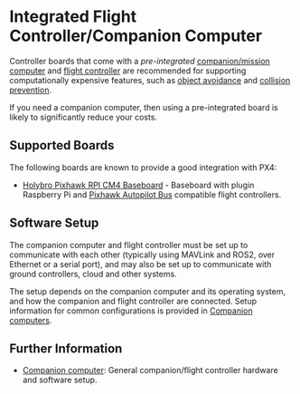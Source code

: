 # Integrated Flight Controller/Companion Computer

Controller boards that come with a _pre-integrated_ [companion/mission computer](../companion_computer/README.md) and [flight controller](../flight_controller/README.md) are recommended for supporting computationally expensive features, such as [object avoidance](../computer_vision/obstacle_avoidance.md) and [collision prevention](../computer_vision/collision_prevention.md).

If you need a companion computer, then using a pre-integrated board is likely to significantly reduce your costs.

## Supported Boards

The following boards are known to provide a good integration with PX4:

- [Holybro Pixhawk RPI CM4 Baseboard](../companion_computer/holybro_pixhawk_rpi_cm4_baseboard.md) - Baseboard with plugin Raspberry Pi and [Pixhawk Autopilot Bus](../flight_controller/pixhawk_autopilot_bus.md) compatible flight controllers.

## Software Setup

The companion computer and flight controller must be set up to communicate with each other (typically using MAVLink and ROS2, over Ethernet or a serial port), and may also be set up to communicate with ground controllers, cloud and other systems.

The setup depends on the companion computer and its operating system, and how the companion and flight controller are connected.
Setup information for common configurations is provided in [Companion computers](../companion_computer/README.md).

## Further Information

- [Companion computer](../companion_computer/README.md): General companion/flight controller hardware and software setup.
